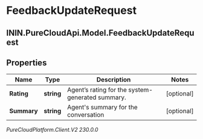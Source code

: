 # FeedbackUpdateRequest

## ININ.PureCloudApi.Model.FeedbackUpdateRequest

## Properties

|Name | Type | Description | Notes|
|------------ | ------------- | ------------- | -------------|
| **Rating** | **string** | Agent’s rating for the system-generated summary. | [optional] |
| **Summary** | **string** | Agent&#39;s summary for the conversation | [optional] |



_PureCloudPlatform.Client.V2 230.0.0_
